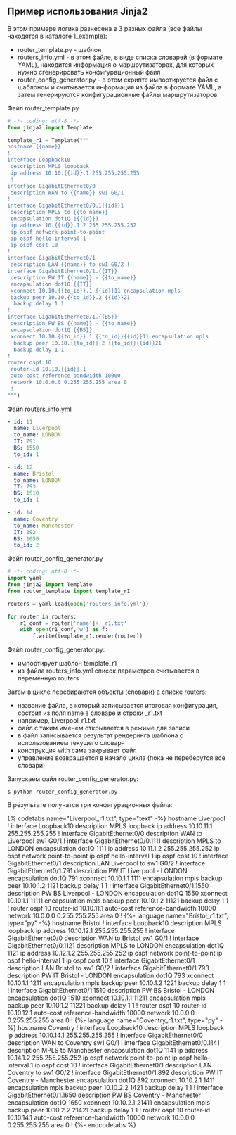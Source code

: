 ## Пример использования Jinja2

В этом примере логика разнесена в 3 разных файла (все файлы находятся в каталоге 1_example):
* router_template.py - шаблон
* routers_info.yml - в этом файле, в виде списка словарей (в формате YAML), находится информация о маршрутизаторах, для которых нужно сгенерировать конфигурационный файл
* router_config_generator.py - в этом скрипте импортируется файл с шаблоном и считывается информация из файла в формате YAML, а затем генерируются конфигурационные файлы маршрутизаторов

Файл router_template.py
```python
# -*- coding: utf-8 -*-
from jinja2 import Template

template_r1 = Template("""
hostname {{name}}
!
interface Loopback10
 description MPLS loopback
 ip address 10.10.{{id}}.1 255.255.255.255
 !
interface GigabitEthernet0/0
 description WAN to {{name}} sw1 G0/1
!
interface GigabitEthernet0/0.1{{id}}1
 description MPLS to {{to_name}}
 encapsulation dot1Q 1{{id}}1
 ip address 10.{{id}}.1.2 255.255.255.252
 ip ospf network point-to-point
 ip ospf hello-interval 1
 ip ospf cost 10
!
interface GigabitEthernet0/1
 description LAN {{name}} to sw1 G0/2 !
interface GigabitEthernet0/1.{{IT}}
 description PW IT {{name}} - {{to_name}}
 encapsulation dot1Q {{IT}}
 xconnect 10.10.{{to_id}}.1 {{id}}11 encapsulation mpls
 backup peer 10.10.{{to_id}}.2 {{id}}21
  backup delay 1 1
!
interface GigabitEthernet0/1.{{BS}}
 description PW BS {{name}} - {{to_name}}
 encapsulation dot1Q {{BS}}
 xconnect 10.10.{{to_id}}.1 {{to_id}}{{id}}11 encapsulation mpls
  backup peer 10.10.{{to_id}}.2 {{to_id}}{{id}}21
  backup delay 1 1
!
router ospf 10
 router-id 10.10.{{id}}.1
 auto-cost reference-bandwidth 10000
 network 10.0.0.0 0.255.255.255 area 0
 !
""")
```

Файл routers_info.yml
```yaml
- id: 11
  name: Liverpool
  to_name: LONDON
  IT: 791
  BS: 1550
  to_id: 1

- id: 12
  name: Bristol
  to_name: LONDON
  IT: 793
  BS: 1510
  to_id: 1

- id: 14
  name: Coventry
  to_name: Manchester
  IT: 892
  BS: 1650
  to_id: 2
```

Файл router_config_generator.py
```python
# -*- coding: utf-8 -*-
import yaml
from jinja2 import Template
from router_template import template_r1

routers = yaml.load(open('routers_info.yml'))

for router in routers:
    r1_conf = router['name']+'_r1.txt'
    with open(r1_conf,'w') as f:
        f.write(template_r1.render(router))
```

Файл router_config_generator.py:
* импортирует шаблон template_r1
* из файла routers_info.yml список параметров считывается в переменную routers

Затем в цикле перебираются объекты (словари) в списке routers:
* название файла, в который записывается итоговая конфигурация, состоит из поля name в словаре и строки _r1.txt
 * например, Liverpool_r1.txt
* файл с таким именем открывается в режиме для записи
* в файл записывается результат рендеринга шаблона с использованием текущего словаря
* конструкция with сама закрывает файл
* управление возвращается в начало цикла (пока не переберутся все словари)

Запускаем файл router_config_generator.py:
```
$ python router_config_generator.py
```

В результате получатся три конфигурационных файла:

{% codetabs name="Liverpool_r1.txt", type="text" -%}
hostname Liverpool
!
interface Loopback10
 description MPLS loopback
 ip address 10.10.11.1 255.255.255.255
!
interface GigabitEthernet0/0
 description WAN to Liverpool sw1 G0/1
!
interface GigabitEthernet0/0.1111
 description MPLS to LONDON
 encapsulation dot1Q 1111
 ip address 10.11.1.2 255.255.255.252
 ip ospf network point-to-point
 ip ospf hello-interval 1
 ip ospf cost 10
!
interface GigabitEthernet0/1
 description LAN Liverpool to sw1 G0/2
!
interface GigabitEthernet0/1.791
 description PW IT Liverpool - LONDON
 encapsulation dot1Q 791
 xconnect 10.10.1.1 1111 encapsulation mpls
  backup peer 10.10.1.2 1121
  backup delay 1 1
!
interface GigabitEthernet0/1.1550
 description PW BS Liverpool - LONDON
 encapsulation dot1Q 1550
 xconnect 10.10.1.1 11111 encapsulation mpls
  backup peer 10.10.1.2 11121
  backup delay 1 1
!
router ospf 10
 router-id 10.10.11.1
 auto-cost reference-bandwidth 10000
 network 10.0.0.0 0.255.255.255 area 0
!
{%- language name="Bristol_r1.txt", type="py" -%}
hostname Bristol
!
interface Loopback10
 description MPLS loopback
 ip address 10.10.12.1 255.255.255.255
!
interface GigabitEthernet0/0
 description WAN to Bristol sw1 G0/1
!
interface GigabitEthernet0/0.1121
 description MPLS to LONDON
 encapsulation dot1Q 1121
 ip address 10.12.1.2 255.255.255.252
 ip ospf network point-to-point
 ip ospf hello-interval 1
 ip ospf cost 10
!
interface GigabitEthernet0/1
 description LAN Bristol to sw1 G0/2
!
interface GigabitEthernet0/1.793
 description PW IT Bristol - LONDON
 encapsulation dot1Q 793
 xconnect 10.10.1.1 1211 encapsulation mpls
  backup peer 10.10.1.2 1221
  backup delay 1 1
!
interface GigabitEthernet0/1.1510
 description PW BS Bristol - LONDON
 encapsulation dot1Q 1510
 xconnect 10.10.1.1 11211 encapsulation mpls
  backup peer 10.10.1.2 11221
  backup delay 1 1
!
router ospf 10
 router-id 10.10.12.1
 auto-cost reference-bandwidth 10000
 network 10.0.0.0 0.255.255.255 area 0
!
{%- language name="Coventry_r1.txt", type="py" -%}
hostname Coventry
!
interface Loopback10
 description MPLS loopback
 ip address 10.10.14.1 255.255.255.255
!
interface GigabitEthernet0/0
 description WAN to Coventry sw1 G0/1
!
interface GigabitEthernet0/0.1141
 description MPLS to Manchester
 encapsulation dot1Q 1141
 ip address 10.14.1.2 255.255.255.252
 ip ospf network point-to-point
 ip ospf hello-interval 1
 ip ospf cost 10
!
interface GigabitEthernet0/1
 description LAN Coventry to sw1 G0/2
!
interface GigabitEthernet0/1.892
 description PW IT Coventry - Manchester
 encapsulation dot1Q 892
 xconnect 10.10.2.1 1411 encapsulation mpls
  backup peer 10.10.2.2 1421
  backup delay 1 1
!
interface GigabitEthernet0/1.1650
 description PW BS Coventry - Manchester
 encapsulation dot1Q 1650
 xconnect 10.10.2.1 21411 encapsulation mpls
  backup peer 10.10.2.2 21421
  backup delay 1 1
!
router ospf 10
 router-id 10.10.14.1
 auto-cost reference-bandwidth 10000
 network 10.0.0.0 0.255.255.255 area 0
!
{%- endcodetabs %}
